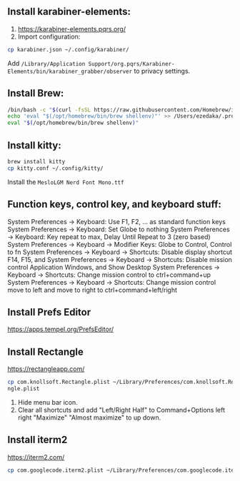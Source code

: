 ## Install karabiner-elements:
1. https://karabiner-elements.pqrs.org/
2. Import configuration:
```sh
cp karabiner.json ~/.config/karabiner/
```
Add `/Library/Application Support/org.pqrs/Karabiner-Elements/bin/karabiner_grabber/observer` to privacy settings.

## Install Brew:
```sh
/bin/bash -c "$(curl -fsSL https://raw.githubusercontent.com/Homebrew/install/HEAD/install.sh)"
echo 'eval "$(/opt/homebrew/bin/brew shellenv)"' >> /Users/ezedaka/.profile
eval "$(/opt/homebrew/bin/brew shellenv)"
```

## Install kitty:
```sh
brew install kitty
cp kitty.conf ~/.config/kitty/
```
Install the `MesloLGM Nerd Font Mono.ttf`

## Function keys, control key, and keyboard stuff:
System Preferences -> Keyboard: Use F1, F2, ... as standard function keys
System Preferences -> Keyboard: Set Globe to nothing
System Preferences -> Keyboard: Key repeat to max, Delay Until Repeat to 3 (zero based)
System Preferences -> Keyboard -> Modifier Keys: Globe to Control, Control to fn
System Preferences -> Keyboard -> Shortcuts: Disable display shortcut F14, F15, and
System Preferences -> Keyboard -> Shortcuts: Disable mission control Application Windows, and Show Desktop
System Preferences -> Keyboard -> Shortcuts: Change mission control to ctrl+command+up
System Preferences -> Keyboard -> Shortcuts: Change mission control move to left and move to right to ctrl+command+left/right


## Install Prefs Editor
https://apps.tempel.org/PrefsEditor/

## Install Rectangle
https://rectangleapp.com/
```sh
cp com.knollsoft.Rectangle.plist ~/Library/Preferences/com.knollsoft.Recta
ngle.plist
```
1. Hide menu bar icon.
2. Clear all shortcuts and add "Left/Right Half" to Command+Options left right "Maximize" "Almost maximize" to up down.

## Install iterm2
https://iterm2.com/
```sh
cp com.googlecode.iterm2.plist ~/Library/Preferences/com.googlecode.iterm2.plist
```
